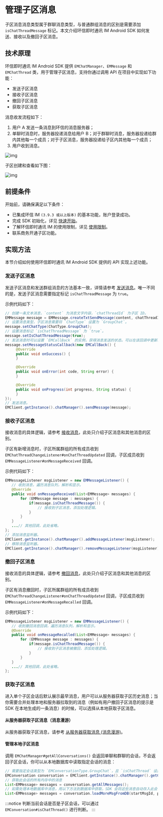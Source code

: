 # 管理子区消息

<Toc />

子区消息消息类型属于群聊消息类型，与普通群组消息的区别是需要添加 `isChatThreadMessage` 标记。本文介绍环信即时通讯 IM Android SDK 如何发送、接收以及撤回子区消息。

## 技术原理

环信即时通讯 IM Android SDK 提供 `EMChatManager`、`EMMessage` 和 `EMChatThread` 类，用于管理子区消息，支持你通过调用 API 在项目中实现如下功能：

- 发送子区消息
- 接收子区消息
- 撤回子区消息
- 获取子区消息

消息收发流程如下：

1. 用户 A 发送一条消息到环信的消息服务器；
2. 单聊时消息时，服务器投递消息给用户 B；对于群聊时消息，服务器投递给群内其他每一个成员；对于子区消息，服务器投递给子区内其他每一个成员；
3. 用户收到消息。

![img](@static/images/android/sendandreceivemsg.png)

子区创建和查看如下图：

![img](@static/images/android/threads.png)

## 前提条件

开始前，请确保满足以下条件：

- 已集成环信 IM `(3.9.3 或以上版本)` 的基本功能，账户登录成功。
- 完成 SDK 初始化，详见 [快速开始](quickstart.html)。
- 了解环信即时通讯 IM 的使用限制，详见 [使用限制](/product/limitation.html)。
- 联系商务开通子区功能。

## 实现方法

本节介绍如何使用环信即时通讯 IM Android SDK 提供的 API 实现上述功能。

### 发送子区消息

发送子区消息和发送群组消息的方法基本一致，详情请参考 [发送消息](message_send_receive.html#发送文本消息)。唯一不同的是，发送子区消息需要指定标记 `isChatThreadMessage` 为 `true`。

示例代码如下：

```java
// 创建一条文本消息，`content` 为消息文字内容，`chatThreadId` 为子区 ID。
EMMessage message = EMMessage.createTxtSendMessage(content, chatThreadId); 
// 设置消息类型，子区消息需要将 `ChatType` 设置为 `GroupChat`。
message.setChatType(ChatType.GroupChat); 
// 设置消息标记 `isChatThreadMessage` 为 `true`。
message.setIsChatThreadMessage(true);
// 发送消息时可以设置 `EMCallBack` 的实例，获得消息发送的状态。可以在该回调中更新消息的显示状态。例如消息发送失败后的提示等等。
message.setMessageStatusCallback(new EMCallBack() {
     @Override
     public void onSuccess() {
     }

     @Override
     public void onError(int code, String error) {
     }

     @Override
     public void onProgress(int progress, String status) {
     }
});
// 发送消息。
EMClient.getInstance().chatManager().sendMessage(message);
```

### 接收子区消息

接收消息的具体逻辑，请参考 [接收消息](message_send_receive.html#接收消息)，此处只介绍子区消息和其他消息的区别。

子区有新增消息时，子区所属群组的所有成员收到 `EMChatThreadChangeListener#onChatThreadUpdated` 回调，子区成员收到 `EMMessageListener#onMessageReceived` 回调。

示例代码如下：

```java
EMMessageListener msgListener = new EMMessageListener() {
   // 收到消息，遍历消息队列，解析和显示。
   @Override
   public void onMessageReceived(List<EMMessage> messages) {
       for (EMMessage message : messages) {
           if(message.isChatThreadMessage()) {
               // 接收到子区消息，添加处理逻辑。
           }
       }
   }
   ...// 其他回调，此处省略。
};
// 添加消息监听器。
EMClient.getInstance().chatManager().addMessageListener(msgListener);
// 移除消息监听器。
EMClient.getInstance().chatManager().removeMessageListener(msgListener);
```

### 撤回子区消息

接收消息的具体逻辑，请参考 [撤回消息](message_send_receive.html#撤回消息)，此处只介绍子区消息和其他消息的区别。

子区有消息撤回时，子区所属群组的所有成员收到 `EMChatThreadChangeListener#onChatThreadUpdated` 回调，子区成员收到 `EMMessageListener#onMessageRecalled` 回调。

示例代码如下：

```java
EMMessageListener msgListener = new EMMessageListener() {
   // 收到撤回消息回调，遍历消息队列，解析和显示。
   @Override
   public void onMessageRecalled(List<EMMessage> messages) {
       for (EMMessage message : messages) {
           if(message.isChatThreadMessage()) {
               // 接收到子区消息被撤回，添加处理逻辑。
           }
       }
   }
   ...// 其他回调，此处省略。
};
```

### 获取子区消息

进入单个子区会话后默认展示最早消息，用户可以从服务器获取子区历史消息；当你需要合并处理本地和服务器拉取到的消息（例如有用户撤回子区消息的提示是 SDK 在本地生成的一条消息）的时候，可以选择从本地获取子区消息。

#### 从服务器获取子区消息（消息漫游）

从服务器获取子区消息，请参考 [从服务器获取消息 (消息漫游)](message_retrieve.html)。

#### 管理本地子区消息

调用 `EMChatManager#getAllConversations()` 会返回单聊和群聊的会话，不会返回子区会话，你可以从本地数据库中读取指定会话的消息：

```java
// 需要指定会话类型为 `EMConversationType.GroupChat`，且 `isChatThread` 设置为 `true`
EMConversation conversation = EMClient.getInstance().chatManager().getConversation(chatThreadId, EMConversationType.GroupChat, createIfNotExists, isChatThread);
// 获取此会话的所有内存中的消息
List<EMMessage> messages = conversation.getAllMessages();
// 如需处理本地数据库中消息，用以下方法到数据库中获取，SDK 会将这些消息自动存入此会话
List<EMMessage> messages = conversation.loadMoreMsgFromDB(startMsgId, pagesize, searchDirection);
```

:::notice
判断当前会话是否是子区会话，可以通过 `EMConversation#isChatThread()` 进行判断。
:::